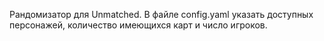 Рандомизатор для Unmatched.
В файле config.yaml указать доступных персонажей, количество имеющихся карт и число игроков.